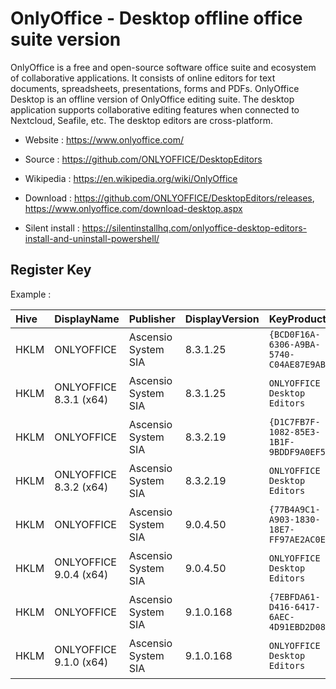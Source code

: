 # OnlyOffice - Desktop offline office suite version

OnlyOffice is a free and open-source software office suite and ecosystem of collaborative applications.
It consists of online editors for text documents, spreadsheets, presentations, forms and PDFs.
OnlyOffice Desktop is an offline version of OnlyOffice editing suite.
The desktop application supports collaborative editing features when connected to Nextcloud, Seafile, etc.
The desktop editors are cross-platform.

* Website : https://www.onlyoffice.com/
* Source : https://github.com/ONLYOFFICE/DesktopEditors
* Wikipedia : https://en.wikipedia.org/wiki/OnlyOffice

* Download : https://github.com/ONLYOFFICE/DesktopEditors/releases,
  https://www.onlyoffice.com/download-desktop.aspx
* Silent install : https://silentinstallhq.com/onlyoffice-desktop-editors-install-and-uninstall-powershell/


## Register Key

Example :

 | Hive | DisplayName | Publisher | DisplayVersion | KeyProduct | UninstallExe |
 |:---- |:----------- |:--------- |:-------------- |:---------- |:------------ |
 | HKLM | ONLYOFFICE | Ascensio System SIA | 8.3.1.25 | `{BCD0F16A-6306-A9BA-5740-C04AE87E9AB3}` | `MsiExec.exe /X{BCD0F16A-6306-A9BA-5740-C04AE87E9AB3}` |
 | HKLM | ONLYOFFICE 8.3.1 (x64) | Ascensio System SIA | 8.3.1.25 | `ONLYOFFICE Desktop Editors` | `msiexec.exe /x {BCD0F16A-6306-A9BA-5740-C04AE87E9AB3} AI_UNINSTALLER_CTP=1` |
 | HKLM | ONLYOFFICE | Ascensio System SIA | 8.3.2.19 | `{D1C7FB7F-1082-85E3-1B1F-9BDDF9A0EF57}` | `MsiExec.exe /X{D1C7FB7F-1082-85E3-1B1F-9BDDF9A0EF57}` |
 | HKLM | ONLYOFFICE 8.3.2 (x64) | Ascensio System SIA | 8.3.2.19 | `ONLYOFFICE Desktop Editors` | `msiexec.exe /x {D1C7FB7F-1082-85E3-1B1F-9BDDF9A0EF57} AI_UNINSTALLER_CTP=1` |
 | HKLM | ONLYOFFICE | Ascensio System SIA | 9.0.4.50 | `{77B4A9C1-A903-1830-18E7-FF97AE2AC0E6}` | `MsiExec.exe /X{77B4A9C1-A903-1830-18E7-FF97AE2AC0E6}` |
 | HKLM | ONLYOFFICE 9.0.4 (x64) | Ascensio System SIA | 9.0.4.50 | `ONLYOFFICE Desktop Editors` | `msiexec.exe /x {77B4A9C1-A903-1830-18E7-FF97AE2AC0E6} AI_UNINSTALLER_CTP=1` |
 | HKLM | ONLYOFFICE | Ascensio System SIA | 9.1.0.168 | `{7EBFDA61-D416-6417-6AEC-4D91EBD2D080}` | `MsiExec.exe /X{7EBFDA61-D416-6417-6AEC-4D91EBD2D080}` |
 | HKLM | ONLYOFFICE 9.1.0 (x64) | Ascensio System SIA | 9.1.0.168 | `ONLYOFFICE Desktop Editors` | `msiexec.exe /x {7EBFDA61-D416-6417-6AEC-4D91EBD2D080} AI_UNINSTALLER_CTP=1` |

